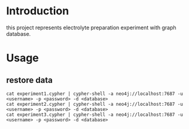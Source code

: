 # Introduction

this project represents electrolyte preparation experiment with graph database.

# Usage

## restore data

```shell
cat experiment1.cypher | cypher-shell -a neo4j://localhost:7687 -u <username> -p <password> -d <database>
cat experiment2.cypher | cypher-shell -a neo4j://localhost:7687 -u <username> -p <password> -d <database>
cat experiment3.cypher | cypher-shell -a neo4j://localhost:7687 -u <username> -p <password> -d <database>
```

